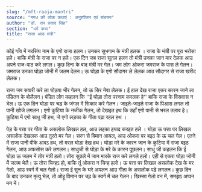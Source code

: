 ```yaml
---
slug: "/mft-raaja-mantri"
source: "मगध की लोक कथाएं : अनुशाीलन एवं संचयन"
author: "डॉ. राम प्रसाद सिंह"
section: "धर्म कथा"
title: "राजा आउ मंत्री"
---
```

कोई गाँव में नरसिंघ नाम के एगो राजा हलन। उनकर सुभगाम के मंत्री हलक । राजा के मंत्री पर पूरा भरोसा हले। बाकि मंत्री के राजा पर न हले। एक दिन जब राजा सूतल हलन तो मंत्री उनका जान मार देलक आउ अपने राज-पाठ करे लगल। कुछ दिना के बाद मंत्री मर गेल। जम लोग ओकरा जमराज के पास ले गेलन। जमराज उनका घोड़ा जोनी में जलम देलन। ऊ घोड़ा के एगो सौदागर ले लेलक आउ सौदागर से राजा खरीद लेलक। 

राजा जब सवारी करे ला घोड़वा भीर गेलन, तो ऊ सिर नेवा लेलक। ई हाल देख राजा एकर कारन जाने ला पंडितन के बोलैलन। पंडित लोग कहलन कि ''ई घोड़ा तोरा परनाम करलक हे'' बाकि राजा के विसवास न भेल। ऊ एक दिन घोड़ा पर चढ़ के जंगल में सिकार करे गेलन। जाइते-जाइते राजा के पिआस लगल तो पानी खोजे लगलन। एगो कुटिया के नजीक गेलन, तो देखइत हथ कि उहाँ एगो पानी से भरल तलाब हे। कुटिया में एगो साधु जी हथ, जे एगो लड़का के गीता पढ़ा रहल हथ । 

पेड़ के पत्ता पर गीता के असलोक लिखल हल, आउ लइका इयाद करइत हले । घोड़ा ऊ पत्ता पर लिखल असलोक देखलक आउ तुरते मर गेल। सरग से विमान आयल, आउ ओकरा पर बइठ के ऊ चल गेल। एतने में राजा पानी पीके आवऽ हथ, तो मरल घोड़ा देख हथ। घोड़ा मरे के कारन जान के कुटिया में राजा बइठ गेलन, आउ अफसोस करे लगलन। साधुजी से घोड़ा के मरे के कारन पूछलन। साधु जी कहलन कि ई घोड़ा ऊ जलम में तोर मंत्री हलो। तोरा सुतले में जान मारके राज करे लगले हलो। एही से एकरा घोड़ा जोनी में जलम भेलै। ऊ तोरा चिन्हऽ हो, बाकि तूं ओकरा न चिन्ह हलो। ऊ पत्ता पर लिखल असलोक देख के मर गेलो, आउ स्वर्ग में चल गेलो। राजा ई सुन के घरे अयलन आउ गीता के असलोक पढ़े लगलन। कुछ दिन के बाद उनकर मृत्यु भेल, तो ओहू विमान पर चढ़ के स्वर्ग में चल गेलन। खिस्सा गेलो वन में, समझऽ अप्पन मन में। 
